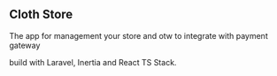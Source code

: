 ## Cloth Store

The app for management your store and otw to integrate with payment gateway

build with Laravel, Inertia and React TS Stack.
